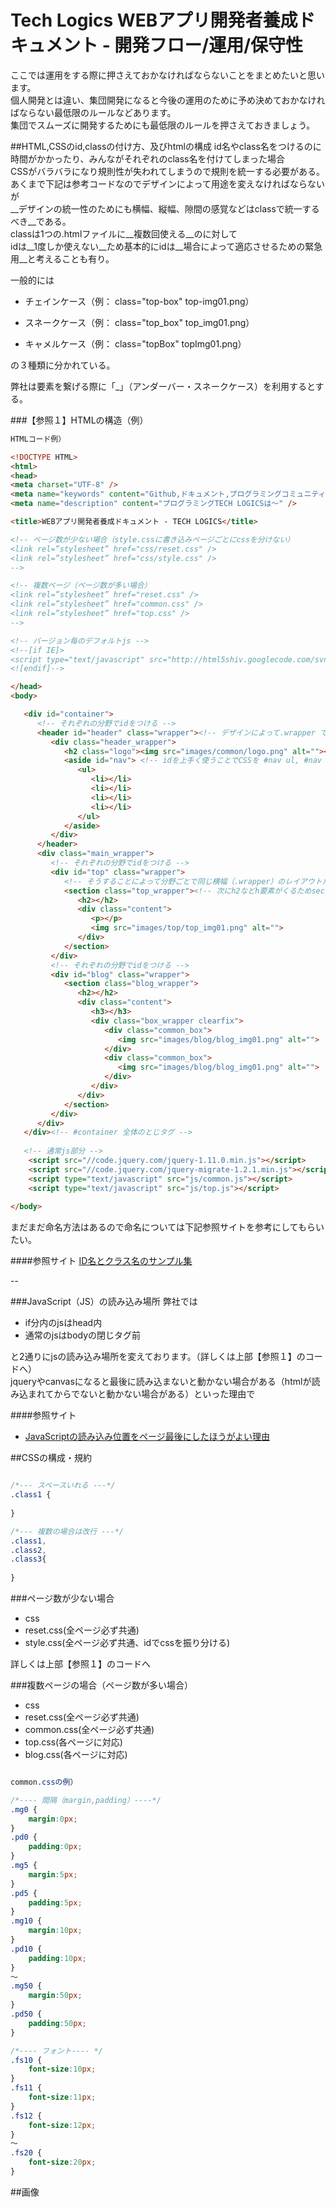 # Tech Logics WEBアプリ開発者養成ドキュメント - 開発フロー/運用/保守性

ここでは運用をする際に押さえておかなければならないことをまとめたいと思います。  
個人開発とは違い、集団開発になると今後の運用のために予め決めておかなければならない最低限のルールなどあります。  
集団でスムーズに開発するためにも最低限のルールを押さえておきましょう。


##HTML,CSSのid,classの付け方、及びhtmlの構成
id名やclass名をつけるのに時間がかかったり、みんながそれぞれのclass名を付けてしまった場合  
CSSがバラバラになり規則性が失われてしまうので規則を統一する必要がある。  
あくまで下記は参考コードなのでデザインによって用途を変えなければならないが  
__デザインの統一性のためにも横幅、縦幅、隙間の感覚などはclassで統一するべき__である。  
classは1つの.htmlファイルに__複数回使える__のに対して  
idは__1度しか使えない__ため基本的にidは__場合によって適応させるための緊急用__と考えることも有り。  

一般的には

* チェインケース（例： class="top-box" top-img01.png）

* スネークケース（例： class="top_box" top_img01.png）

* キャメルケース（例： class="topBox" topImg01.png）

の３種類に分かれている。

弊社は要素を繋げる際に「_」（アンダーバー・スネークケース）を利用するとする。


###【参照１】HTMLの構造（例）
```html
HTMLコード例）

<!DOCTYPE HTML> 
<html>
<head>
<meta charset="UTF-8" />
<meta name="keywords" content="Github,ドキュメント,プログラミングコミュニティTECH LOGICS,株式会社Far Connection" />
<meta name="description" content="プログラミングTECH LOGICSは〜" />

<title>WEBアプリ開発者養成ドキュメント - TECH LOGICS</title> 

<!-- ページ数が少ない場合（style.cssに書き込みページごとにcssを分けない）
<link rel=”stylesheet” href="css/reset.css" />
<link rel=”stylesheet” href="css/style.css" />
-->

<!-- 複数ページ（ページ数が多い場合）
<link rel=”stylesheet” href="reset.css" />
<link rel=”stylesheet” href="common.css" />
<link rel=”stylesheet” href="top.css" />
-->

<!-- バージョン毎のデフォルトjs -->
<!--[if IE]>
<script type="text/javascript" src="http://html5shiv.googlecode.com/svn/trunk/html5.js"></script>
<![endif]-->

</head>
<body>

   <div id="container">
      <!-- それぞれの分野でidをつける -->
      <header id="header" class="wrapper"><!-- デザインによって.wrapper で幅を統一 -->
         <div class="header_wrapper">
            <h2 class="logo"><img src="images/common/logo.png" alt=""></h2>
            <aside id="nav"> <!-- idを上手く使うことでCSSを #nav ul, #nav liの#nav配下で管理できる -->
               <ul>
                  <li></li>
                  <li></li>
                  <li></li>
                  <li></li>
               </ul>
            </aside>
         </div>
      </header>
      <div class="main_wrapper">
         <!-- それぞれの分野でidをつける -->
         <div id="top" class="wrapper">
            <!-- そうすることによって分野ごとで同じ横幅（.wrapper）のレイアウトだけどそれぞれで細かい違いがある場合でも #top h2, #top p などidと要素だけで管理できる  -->
            <section class="top_wrapper"><!-- 次にh2などh要素がくるためsection -->
               <h2></h2>
               <div class="content">
                  <p></p>
                  <img src="images/top/top_img01.png" alt="">
               </div>
            </section>
         </div>
         <!-- それぞれの分野でidをつける -->
         <div id="blog" class="wrapper">
            <section class="blog_wrapper">
               <h2></h2>
               <div class="content">
                  <h3></h3>
                  <div class="box_wrapper clearfix">
                     <div class="common_box">
                        <img src="images/blog/blog_img01.png" alt="">
                     </div>
                     <div class="common_box">
                        <img src="images/blog/blog_img01.png" alt="">
                     </div>
                  </div>
               </div>
            </section>
         </div>
      </div>
   </div><!-- #container 全体のとじタグ -->
   
   <!-- 通常js部分 -->
	<script src="//code.jquery.com/jquery-1.11.0.min.js"></script>
	<script src="//code.jquery.com/jquery-migrate-1.2.1.min.js"></script>
	<script type="text/javascript" src="js/common.js"></script>
	<script type="text/javascript" src="js/top.js"></script>
	
</body>

```

まだまだ命名方法はあるので命名については下記参照サイトを参考にしてもらいたい。

####参照サイト
[ID名とクラス名のサンプル集](http://www.tagindex.com/stylesheet/basic/naming.html)

--

###JavaScript（JS）の読み込み場所
弊社では

* if分内のjsはhead内
* 通常のjsはbodyの閉じタグ前

と2通りにjsの読み込み場所を変えております。（詳しくは上部【参照１】のコードへ）  
jqueryやcanvasになると最後に読み込まないと動かない場合がある（htmlが読み込まれてからでないと動かない場合がある）といった理由で


####参照サイト
* [JavaScriptの読み込み位置をページ最後にしたほうがよい理由](http://memocarilog.info/jquery/5842)



##CSSの構成・規約

```css

/*--- スペースいれる ---*/
.class1 {
 
}

/*--- 複数の場合は改行 ---*/
.class1,
.class2,
.class3{
 
}

```

###ページ数が少ない場合

* css
 * reset.css(全ページ必ず共通)
 * style.css(全ページ必ず共通、idでcssを振り分ける)

詳しくは上部【参照１】のコードへ


###複数ページの場合（ページ数が多い場合）

* css
 * reset.css(全ページ必ず共通)
 * common.css(全ページ必ず共通)
 * top.css(各ページに対応)
 * blog.css(各ページに対応)

 

```css

common.cssの例）

/*---- 間隔（margin,padding）----*/
.mg0 {
	margin:0px;
}
.pd0 {
	padding:0px;
}
.mg5 {
	margin:5px;
}
.pd5 {
	padding:5px;
}
.mg10 {
	margin:10px;
}
.pd10 {
	padding:10px;
}
～
.mg50 {
	margin:50px;
}
.pd50 {
	padding:50px;
}

/*---- フォント---- */
.fs10 {
	font-size:10px;
}
.fs11 {
	font-size:11px;
}
.fs12 {
	font-size:12px;
}
～
.fs20 {
	font-size:20px;
}


```


##画像



